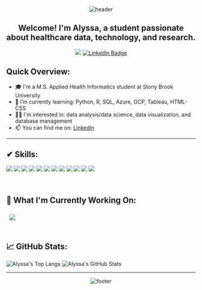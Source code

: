 <div align='center'>
  
![header](https://capsule-render.vercel.app/api?type=waving&color=gradient&height=150&section=header&text=Alyssa%20Sorensen&fontColor=FFFFFF&fontAlign=66&fontAlignY=35)

## Welcome! I'm Alyssa, a student passionate about healthcare data, technology, and research. 
![](https://komarev.com/ghpvc/?username=alyssasorensen&label=visitors&color=d07e85)
[![LinkedIn Badge](https://img.shields.io/badge/LinkedIn-Profile-informational?style=flat&logo=linkedin&logoColor=white&color=cf8566)](https://www.linkedin.com/in/alyssa-sorensen/)

</div>

## Quick Overview: 
- 🎓 I'm a M.S. Applied Health Informatics student at Stony Brook University
- 🌱 I’m currently learning: Python, R, SQL, Azure, GCP, Tableau, HTML-CSS
- 👩‍💻 I'm interested in: data analysis/data science, data visualization, and database management
- 📫 You can find me on: [LinkedIn](https://www.linkedin.com/in/alyssa-sorensen/)
---
## ✔ Skills:
![](https://img.shields.io/badge/Code-Python-82a8c5)
![](https://img.shields.io/badge/Code-R-informational?style=flat&logo=R&logoColor=white&color=82a8c5)
![](https://img.shields.io/badge/Code-HTML-82a8c5)
![](https://img.shields.io/badge/Code-CSS-82a8c5)
![](https://img.shields.io/badge/Code-MySQL-informational?style=flat&logo=MySQL&logoColor=white&color=82a8c5)
![](https://img.shields.io/badge/Code-PostgreSQL-informational?style=flat&logo=PostgreSQL&logoColor=white&color=82a8c5)
![](https://img.shields.io/badge/Tool-GitHub-informational?style=flat&logo=GitHub&logoColor=white&color=fad985)
![](https://img.shields.io/badge/Tool-Qualtrics-informational?style=flat&logo=Qualtrics&logoColor=white&color=fad985)
![](https://img.shields.io/badge/Tool-Figma-informational?style=flat&logo=Figma&logoColor=white&color=fad985)
![](https://img.shields.io/badge/Tool-Tableau-informational?style=flat&logo=Tableau&logoColor=white&color=fad985)
![](https://img.shields.io/badge/IDE-MySQLWorkbench-d07e85)
![](https://img.shields.io/badge/IDE-R%20Studio-d07e85)

<br>

## 📌 What I'm Currently Working On: 
<div style="display: flex;">
  <a href="https://github.com/Alyssasorensen/Diabetes_dataset_cleaning.git" target="_blank">
    <img align="center" style="margin:0.5rem" src="https://github-readme-stats.vercel.app/api/pin/?username=alyssasorensen&repo=Diabetes_dataset_cleaning"/>
  </a>
</div>

<br>

## 📈 GitHub Stats:
![Alyssa's Top Langs](https://github-readme-stats.vercel.app/api/top-langs/?username=alyssasorensen&layout=compact&show_icons=true&theme=tokyonight&langs_count=9&hide_progress=true)
![Alyssa's GitHub Stats](https://github-readme-stats.vercel.app/api?username=alyssasorensen&show_icons=true&theme=tokyonight&rank_icon=github)

---
<div align='center'>

![footer](https://capsule-render.vercel.app/api?type=waving&color=gradient&height=90&section=footer)

</div>
